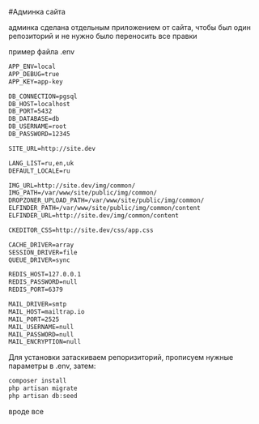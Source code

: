 #Админка сайта

админка сделана отдельным приложением от сайта, чтобы был один репозиторий и не нужно было переносить все правки

пример файла .env 

```html
APP_ENV=local
APP_DEBUG=true
APP_KEY=app-key

DB_CONNECTION=pgsql
DB_HOST=localhost
DB_PORT=5432
DB_DATABASE=db
DB_USERNAME=root
DB_PASSWORD=12345

SITE_URL=http://site.dev

LANG_LIST=ru,en,uk
DEFAULT_LOCALE=ru

IMG_URL=http://site.dev/img/common/
IMG_PATH=/var/www/site/public/img/common/
DROPZONER_UPLOAD_PATH=/var/www/site/public/img/common/
ELFINDER_PATH=/var/www/site/public/img/common/content
ELFINDER_URL=http://site.dev/img/common/content

CKEDITOR_CSS=http://site.dev/css/app.css

CACHE_DRIVER=array
SESSION_DRIVER=file
QUEUE_DRIVER=sync

REDIS_HOST=127.0.0.1
REDIS_PASSWORD=null
REDIS_PORT=6379

MAIL_DRIVER=smtp
MAIL_HOST=mailtrap.io
MAIL_PORT=2525
MAIL_USERNAME=null
MAIL_PASSWORD=null
MAIL_ENCRYPTION=null
```

Для установки затаскиваем репоризиторий, прописуем нужные параметры в .env, затем:

```html
composer install
php artisan migrate
php artisan db:seed
```

вроде все
